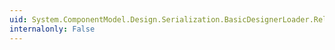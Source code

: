 ```yaml
---
uid: System.ComponentModel.Design.Serialization.BasicDesignerLoader.ReloadPending
internalonly: False
---
```

